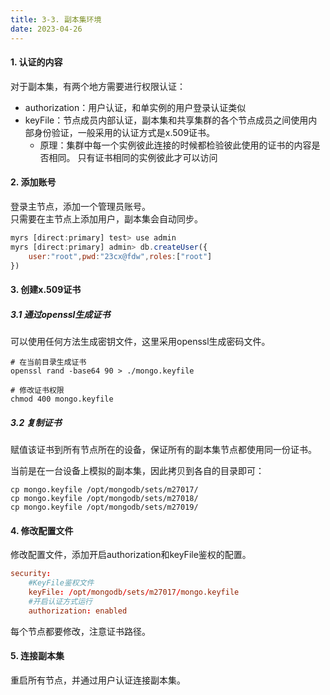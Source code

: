 ```yaml
---
title: 3-3. 副本集环境
date: 2023-04-26
---
```


#### 1. 认证的内容
对于副本集，有两个地方需要进行权限认证：
- authorization：用户认证，和单实例的用户登录认证类似
- keyFile：节点成员内部认证，副本集和共享集群的各个节点成员之间使用内部身份验证，一般采用的认证方式是x.509证书。
    - 原理：集群中每一个实例彼此连接的时候都检验彼此使用的证书的内容是否相同。
只有证书相同的实例彼此才可以访问


#### 2. 添加账号
登录主节点，添加一个管理员账号。   
只需要在主节点上添加用户，副本集会自动同步。
```js
myrs [direct:primary] test> use admin
myrs [direct:primary] admin> db.createUser({
    user:"root",pwd:"23cx@fdw",roles:["root"]
})
```

#### 3. 创建x.509证书

##### 3.1 通过openssl生成证书
可以使用任何方法生成密钥文件，这里采用openssl生成密码文件。
```shell
# 在当前目录生成证书
openssl rand -base64 90 > ./mongo.keyfile

# 修改证书权限
chmod 400 mongo.keyfile
```
##### 3.2 复制证书
赋值该证书到所有节点所在的设备，保证所有的副本集节点都使用同一份证书。

当前是在一台设备上模拟的副本集，因此拷贝到各自的目录即可：
```shell
cp mongo.keyfile /opt/mongodb/sets/m27017/
cp mongo.keyfile /opt/mongodb/sets/m27018/
cp mongo.keyfile /opt/mongodb/sets/m27019/
```

#### 4. 修改配置文件
修改配置文件，添加开启authorization和keyFile鉴权的配置。
```conf
security:
    #KeyFile鉴权文件
    keyFile: /opt/mongodb/sets/m27017/mongo.keyfile
    #开启认证方式运行
    authorization: enabled
```
每个节点都要修改，注意证书路径。


#### 5. 连接副本集
重启所有节点，并通过用户认证连接副本集。

